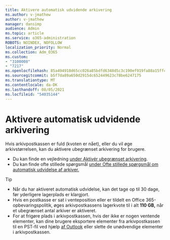 ```yaml
---
title: Aktivere automatisk udvidende arkivering
ms.author: v-jmathew
author: v-jmathew
manager: dansimp
audience: Admin
ms.topic: article
ms.service: o365-administration
ROBOTS: NOINDEX, NOFOLLOW
localization_priority: Normal
ms.collection: Adm_O365
ms.custom:
- "3100008"
- "7217"
ms.openlocfilehash: 85a494918d65cc026a85bdfd6348d5c3c190ef919fa88a15ffcd4e7e790b8737
ms.sourcegitcommit: b5f7da89a650d2915dc652449623c78be6247175
ms.translationtype: MT
ms.contentlocale: da-DK
ms.lasthandoff: 08/05/2021
ms.locfileid: "54035144"
---
```

# <a name="enable-auto-expanding-archiving"></a>Aktivere automatisk udvidende arkivering

Hvis arkivpostkassen er fuld (kvoten er nået), eller du vil øge arkivstørrelsen, kan du aktivere ubegrænset arkivering for brugere.

- Du kan finde en vejledning [under Aktivér ubegrænset arkivering](https://docs.microsoft.com/office365/securitycompliance/enable-unlimited-archiving).
- Du kan finde ofte stillede spørgsmål [under Ofte stillede spørgsmål om automatisk udvidelse af arkiver.](https://blogs.technet.microsoft.com/exchange/2018/04/09/office-365-auto-expanding-archives-faq/)

> [!TIP]
>
> - Når du har aktiveret automatisk udvidelse, kan det tage op til 30 dage, før yderligere lagerplads er klargjort.
> - Hvis en postkasse er sat i venteposition eller er tildelt en Office 365-opbevaringspolitik, øges arkivpostkassens lagerkvote til i alt **110 GB,** når et ubegrænset antal arkiver er aktiveret.
> - For at frigøre plads i arkivpostkassen, hvis der ikke er nogen ventende elementer, kan dine brugere eksportere elementer fra arkivpostkassen til en PST-fil ved hjælp [af Outlook](https://support.office.com/article/Export-or-backup-email-contacts-and-calendar-to-an-Outlook-pst-file-14252b52-3075-4e9b-be4e-ff9ef1068f91) eller slette de unødvendige elementer i arkivpostkassen.
